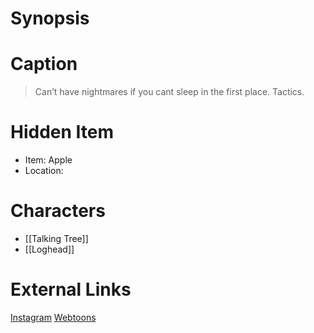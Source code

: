 # Synopsis


# Caption
> Can&rsquo;t have nightmares if you cant sleep in the first place. Tactics.

# Hidden Item
* Item: Apple
* Location: <spoiler></spoiler>

# Characters
* [[Talking Tree]]
* [[Loghead]]

# External Links
[Instagram](https://www.instagram.com/p/B5jYtYcgFID/)
[Webtoons](https://www.webtoons.com/en/challenge/twistwood-tales/19-talking-tree/viewer?title_no=344740&episode_no=22)